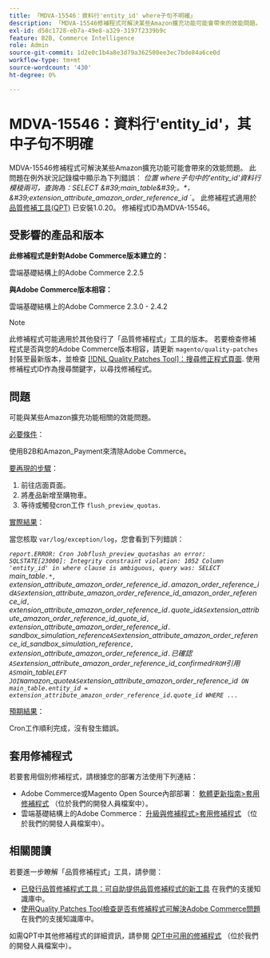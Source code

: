 ```yaml
---
title: 「MDVA-15546：資料行'entity_id' where子句不明確」
description: 「MDVA-15546修補程式可解決某些Amazon擴充功能可能會帶來的效能問題。 此問題由例外狀況記錄中的下列錯誤所指示： *where* *資料行'entity\\_id'在where子句中模稜兩可，查詢是：SELECT \\'main\\_table\\'。\\*， \\'extension\\_attribute\\_amazon\\_order\\_reference\\_id* \\'。 安裝[Quality Patches Tool (QPT)](/help/announcements/adobe-commerce-announcements/magento-quality-patches-released-new-tool-to-self-serve-quality-patches.md) 1.0.20時，即可使用此修補程式。 修補程式ID為MDVA-15546。」
exl-id: d58c1728-eb7a-49e8-a329-3197f2339b9c
feature: B2B, Commerce Intelligence
role: Admin
source-git-commit: 1d2e0c1b4a8e3d79a362500ee3ec7bde84a6ce0d
workflow-type: tm+mt
source-wordcount: '430'
ht-degree: 0%

---
```


# MDVA-15546：資料行&#39;entity_id&#39;，其中子句不明確

MDVA-15546修補程式可解決某些Amazon擴充功能可能會帶來的效能問題。 此問題在例外狀況記錄檔中顯示為下列錯誤： *位置*   *where子句中的&#39;entity\_id&#39;資料行模稜兩可，查詢為：SELECT \&#39;main\_table\&#39;。\*， \&#39;extension\_attribute\_amazon\_order\_reference\_id* \`。 此修補程式適用於 [品質修補工具(QPT)](/help/announcements/adobe-commerce-announcements/magento-quality-patches-released-new-tool-to-self-serve-quality-patches.md) 已安裝1.0.20。 修補程式ID為MDVA-15546。

## 受影響的產品和版本

**此修補程式是針對Adobe Commerce版本建立的：**

雲端基礎結構上的Adobe Commerce 2.2.5

**與Adobe Commerce版本相容：**

雲端基礎結構上的Adobe Commerce 2.3.0 - 2.4.2

>[!NOTE]
>
>此修補程式可能適用於其他發行了「品質修補程式」工具的版本。 若要檢查修補程式是否與您的Adobe Commerce版本相容，請更新 `magento/quality-patches` 封裝至最新版本，並檢查 [[!DNL Quality Patches Tool]：搜尋修正程式頁面](https://devdocs.magento.com/quality-patches/tool.html#patch-grid). 使用修補程式ID作為搜尋關鍵字，以尋找修補程式。

## 問題

可能與某些Amazon擴充功能相關的效能問題。

<u>必要條件</u>：

使用B2B和Amazon\_Payment來清除Adobe Commerce。

<u>要再現的步驟</u>：

1. 前往店面頁面。
1. 將產品新增至購物車。
1. 等待或觸發cron工作 `flush_preview_quotas`.

<u>實際結果</u>：

當您核取 `var/log/exception/log`，您會看到下列錯誤：

*`report.ERROR: Cron Jobflush_preview_quotashas an error: SQLSTATE[23000]: Integrity constraint violation: 1052 Column 'entity_id' in where clause is ambiguous, query was: SELECT `main_table`.*, `extension_attribute_amazon_order_reference_id`.`amazon_order_reference_id` AS `extension_attribute_amazon_order_reference_id_amazon_order_reference_id`, `extension_attribute_amazon_order_reference_id`.`quote_id` AS `extension_attribute_amazon_order_reference_id_quote_id`, `extension_attribute_amazon_order_reference_id`.` sandbox_simulation_reference` AS `extension_attribute_amazon_order_reference_id_sandbox_simulation_reference`, `extension_attribute_amazon_order_reference_id`.`已確認` AS `extension_attribute_amazon_order_reference_id_confirmed` FROM `引用` AS `main_table` LEFT JOIN `amazon_quote` AS `extension_attribute_amazon_order_reference_id` ON main_table.entity_id = extension_attribute_amazon_order_reference_id.quote_id WHERE ...`*

<u>預期結果</u>：

Cron工作順利完成，沒有發生錯誤。

## 套用修補程式

若要套用個別修補程式，請根據您的部署方法使用下列連結：

* Adobe Commerce或Magento Open Source內部部署： [軟體更新指南>套用修補程式](https://devdocs.magento.com/guides/v2.4/comp-mgr/patching/mqp.html) （位於我們的開發人員檔案中）。
* 雲端基礎結構上的Adobe Commerce： [升級與修補程式>套用修補程式](https://devdocs.magento.com/cloud/project/project-patch.html) （位於我們的開發人員檔案中）。

## 相關閱讀

若要進一步瞭解「品質修補程式」工具，請參閱：

* [已發行品質修補程式工具：可自助提供品質修補程式的新工具](/help/announcements/adobe-commerce-announcements/magento-quality-patches-released-new-tool-to-self-serve-quality-patches.md) 在我們的支援知識庫中。
* [使用Quality Patches Tool檢查是否有修補程式可解決Adobe Commerce問題](/help/support-tools/patches-available-in-qpt-tool/check-patch-for-magento-issue-with-magento-quality-patches.md) 在我們的支援知識庫中。

如需QPT中其他修補程式的詳細資訊，請參閱 [QPT中可用的修補程式](https://devdocs.magento.com/quality-patches/tool.html#patch-grid) （位於我們的開發人員檔案中）。
